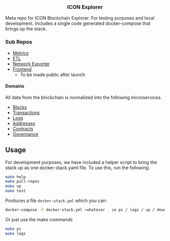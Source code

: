 <p align="center">
  <h3 align="center">ICON Explorer</h3>
</p>

Meta repo for ICON Blockchain Explorer. For testing purposes and local development. Includes a single code generated docker-compose that brings up the stack. 

### Sub Repos 

- [Metrics](https://github.com/geometry-labs/icon-metrics)
- [ETL](https://github.com/geometry-labs/icon-etl)
- [Network Exporter](https://github.com/geometry-labs/icon-network-exporter)
- [Frontend](https://github.com/geometry-labs/icon-tracker-frontend)
    - To be made public after launch 

#### Domains 

All data from the blockchain is normalized into the following microservices.

- [Blocks](https://github.com/geometry-labs/icon-blocks)
- [Transactions](https://github.com/geometry-labs/icon-transactions)
- [Logs](https://github.com/geometry-labs/icon-logs)
- [Addresses](https://github.com/geometry-labs/icon-addresses)
- [Contracts](https://github.com/geometry-labs/icon-contracts)
- [Governance](https://github.com/geometry-labs/icon-governance)

## Usage 

For development purposes, we have included a helper script to bring the stack up as one docker-stack.yaml file. To use this, run the following. 

```bash
make help 
make pull-repos 
make up 
make test
```

Produces a file `docker-stack.yml` which you can:

```bash
docker-compose -f docker-stack.yml <whatever - ie ps / logs / up / down>
```

Or just use the make commands 

```bash
make ps 
make logs 
```